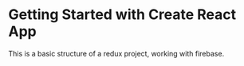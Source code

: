 # Getting Started with Create React App

This is a basic structure of a redux project, working with firebase.